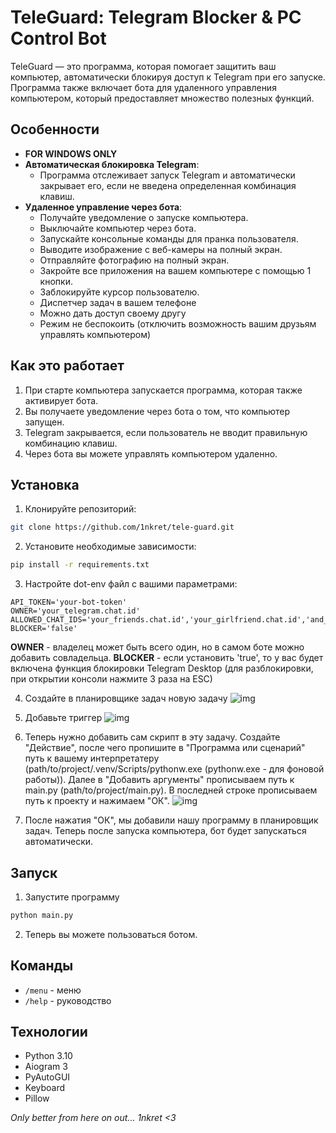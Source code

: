 # TeleGuard: Telegram Blocker & PC Control Bot

TeleGuard — это программа, которая помогает защитить ваш компьютер, 
автоматически блокируя доступ к Telegram при его запуске. Программа 
также включает бота для удаленного управления компьютером, который 
предоставляет множество полезных функций.

## Особенности
- **FOR WINDOWS ONLY**
- **Автоматическая блокировка Telegram**:
  - Программа отслеживает запуск Telegram и автоматически закрывает его, если не введена определенная комбинация клавиш.
- **Удаленное управление через бота**:
  - Получайте уведомление о запуске компьютера.
  - Выключайте компьютер через бота.
  - Запускайте консольные команды для пранка пользователя.
  - Выводите изображение с веб-камеры на полный экран.
  - Отправляйте фотографию на полный экран.
  - Закройте все приложения на вашем компьютере с помощью 1 кнопки.
  - Заблокируйте курсор пользователю.
  - Диспетчер задач в вашем телефоне
  - Можно дать доступ своему другу
  - Режим не беспокоить (отключить возможность вашим друзьям управлять компьютером)

## Как это работает
1. При старте компьютера запускается программа, которая также активирует бота.
2. Вы получаете уведомление через бота о том, что компьютер запущен.
3. Telegram закрывается, если пользователь не вводит правильную комбинацию клавиш.
4. Через бота вы можете управлять компьютером удаленно.

## Установка 

1. Клонируйте репозиторий:
```bash
git clone https://github.com/1nkret/tele-guard.git
```

2. Установите необходимые зависимости:
```bash
pip install -r requirements.txt
```

3. Настройте dot-env файл с вашими параметрами:
```env
API_TOKEN='your-bot-token'
OWNER='your_telegram.chat.id'
ALLOWED_CHAT_IDS='your_friends.chat.id','your_girlfriend.chat.id','and_more.chat.id'
BLOCKER='false'
```
**OWNER** - владелец может быть всего один, но в самом боте можно добавить совладельца.
**BLOCKER** - если установить 'true', то у вас будет включена функция блокировки
Telegram Desktop (для разблокировки, при открытии консоли нажмите 3 раза на ESC)

4. Создайте в планировщике задач новую задачу ![img](https://i.imgur.com/WtFLCUq.png)

5. Добавьте триггер ![img](https://i.imgur.com/sLhZlUp.png)

6. Теперь нужно добавить сам скрипт в эту задачу. Создайте "Действие", после чего пропишите в
"Программа или сценарий" путь к вашему интерпретатеру (path/to/project/.venv/Scripts/pythonw.exe 
(pythonw.exe - для фоновой работы)). Далее в "Добавить аргументы" прописываем путь к main.py
(path/to/project/main.py). В последней строке прописываем путь к проекту и нажимаем "ОК".
![img](https://i.imgur.com/vSiaj2C.png)

7. После нажатия "ОК", мы добавили нашу программу в планировщик задач. Теперь после запуска 
компьютера, бот будет запускаться автоматически.

## Запуск
1. Запустите программу
```bash
python main.py
```

2. Теперь вы можете пользоваться ботом.

## Команды
- `/menu` - меню
- `/help` - руководство

## Технологии
- Python 3.10
- Aiogram 3
- PyAutoGUI
- Keyboard
- Pillow

*Only better from here on out... 1nkret <3*
